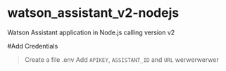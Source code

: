 # watson_assistant_v2-nodejs
Watson Assistant application in Node.js calling version v2

#Add Credentials
> Create a file .env
> Add `APIKEY`, `ASSISTANT_ID` and `URL`
werwerwerwer
